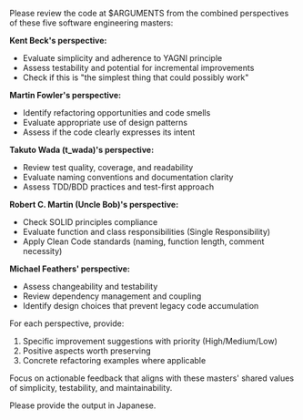 Please review the code at $ARGUMENTS from the combined perspectives of these five software engineering masters:

**Kent Beck's perspective:**

- Evaluate simplicity and adherence to YAGNI principle
- Assess testability and potential for incremental improvements
- Check if this is "the simplest thing that could possibly work"

**Martin Fowler's perspective:**

- Identify refactoring opportunities and code smells
- Evaluate appropriate use of design patterns
- Assess if the code clearly expresses its intent

**Takuto Wada (t_wada)'s perspective:**

- Review test quality, coverage, and readability
- Evaluate naming conventions and documentation clarity
- Assess TDD/BDD practices and test-first approach

**Robert C. Martin (Uncle Bob)'s perspective:**

- Check SOLID principles compliance
- Evaluate function and class responsibilities (Single Responsibility)
- Apply Clean Code standards (naming, function length, comment necessity)

**Michael Feathers' perspective:**

- Assess changeability and testability
- Review dependency management and coupling
- Identify design choices that prevent legacy code accumulation

For each perspective, provide:

1. Specific improvement suggestions with priority (High/Medium/Low)
2. Positive aspects worth preserving
3. Concrete refactoring examples where applicable

Focus on actionable feedback that aligns with these masters' shared values of simplicity, testability, and maintainability.

Please provide the output in Japanese.
